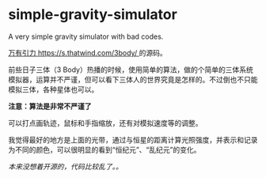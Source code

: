# simple-gravity-simulator
A very simple gravity simulator with bad codes.

[万有引力 https://s.thatwind.com/3body/ ](https://s.thatwind.com/3body/)的源码。

前些日子三体（3 Body）热播的时候，使用简单的算法，做的个简单的三体系统模拟器，运算并不严谨，但可以看下三体人的世界究竟是怎样的。不过倒也不只能模拟三体，各种星体也可以。

**注意：算法是非常不严谨了**

可以打点画轨迹，鼠标和手指缩放，还有对模拟速度等的调整。

我觉得最好的地方是上面的光带，通过与恒星的距离计算光照强度，并表示和记录为不同的颜色，可以很明显的看到“恒纪元”、“乱纪元”的变化。

*本来没想着开源的，代码比较乱了。。*

